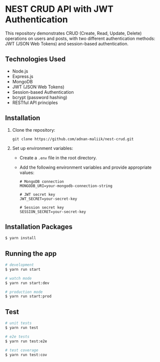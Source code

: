 # NEST CRUD API with JWT Authentication

This repository demonstrates CRUD (Create, Read, Update, Delete) operations on users and posts, with two different authentication methods: JWT (JSON Web Tokens) and session-based authentication.


## Technologies Used

- Node.js
- Express.js
- MongoDB
- JWT (JSON Web Tokens)
- Session-based Authentication
- bcrypt (password hashing)
- RESTful API principles

## Installation

1. Clone the repository:
   ```
   git clone https://github.com/adnan-maliik/nest-crud.git
   ```


3. Set up environment variables:
   
   - Create a `.env` file in the root directory.
   - Add the following environment variables and provide appropriate values:

     ```env
     # MongoDB connection
     MONGODB_URI=your-mongodb-connection-string

     # JWT secret key
     JWT_SECRET=your-secret-key

     # Session secret key
     SESSION_SECRET=your-secret-key
     ```

## Installation Packages

```bash
$ yarn install
```

## Running the app

```bash
# development
$ yarn run start

# watch mode
$ yarn run start:dev

# production mode
$ yarn run start:prod
```

## Test

```bash
# unit tests
$ yarn run test

# e2e tests
$ yarn run test:e2e

# test coverage
$ yarn run test:cov
```
